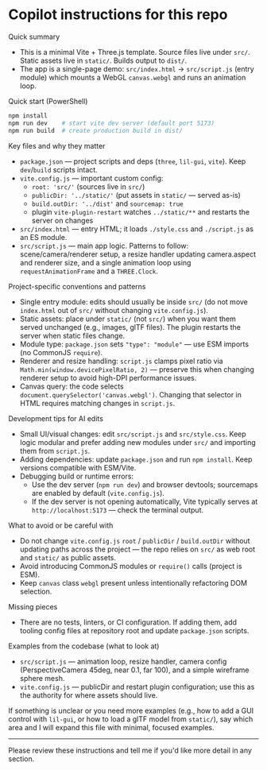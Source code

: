 <!--
Guidance for AI coding agents working on this repository.
Keep this concise (20-50 lines). Reference specific files and exact commands.
-->
# Copilot instructions for this repo

Quick summary
- This is a minimal Vite + Three.js template. Source files live under `src/`. Static assets live in `static/`. Builds output to `dist/`.
- The app is a single-page demo: `src/index.html` -> `src/script.js` (entry module) which mounts a WebGL `canvas.webgl` and runs an animation loop.

Quick start (PowerShell)
```powershell
npm install
npm run dev    # start vite dev server (default port 5173)
npm run build  # create production build in dist/
```

Key files and why they matter
- `package.json` — project scripts and deps (`three`, `lil-gui`, `vite`). Keep `dev`/`build` scripts intact.
- `vite.config.js` — important custom config:
  - `root: 'src/'` (sources live in `src/`)
  - `publicDir: '../static/'` (put assets in `static/` — served as-is)
  - `build.outDir: '../dist'` and `sourcemap: true`
  - plugin `vite-plugin-restart` watches `../static/**` and restarts the server on changes
- `src/index.html` — entry HTML; it loads `./style.css` and `./script.js` as an ES module.
- `src/script.js` — main app logic. Patterns to follow: scene/camera/renderer setup, a resize handler updating camera.aspect and renderer size, and a single animation loop using `requestAnimationFrame` and a `THREE.Clock`.

Project-specific conventions and patterns
- Single entry module: edits should usually be inside `src/` (do not move `index.html` out of `src/` without changing `vite.config.js`).
- Static assets: place under `static/` (not `src/`) when you want them served unchanged (e.g., images, glTF files). The plugin restarts the server when static files change.
- Module type: `package.json` sets `"type": "module"` — use ESM imports (no CommonJS `require`).
- Renderer and resize handling: `script.js` clamps pixel ratio via `Math.min(window.devicePixelRatio, 2)` — preserve this when changing renderer setup to avoid high-DPI performance issues.
- Canvas query: the code selects `document.querySelector('canvas.webgl')`. Changing that selector in HTML requires matching changes in `script.js`.

Development tips for AI edits
- Small UI/visual changes: edit `src/script.js` and `src/style.css`. Keep logic modular and prefer adding new modules under `src/` and importing them from `script.js`.
- Adding dependencies: update `package.json` and run `npm install`. Keep versions compatible with ESM/Vite.
- Debugging build or runtime errors:
  - Use the dev server (`npm run dev`) and browser devtools; sourcemaps are enabled by default (`vite.config.js`).
  - If the dev server is not opening automatically, Vite typically serves at `http://localhost:5173` — check the terminal output.

What to avoid or be careful with
- Do not change `vite.config.js` `root` / `publicDir` / `build.outDir` without updating paths across the project — the repo relies on `src/` as web root and `static/` as public assets.
- Avoid introducing CommonJS modules or `require()` calls (project is ESM).
- Keep `canvas` class `webgl` present unless intentionally refactoring DOM selection.

Missing pieces
- There are no tests, linters, or CI configuration. If adding them, add tooling config files at repository root and update `package.json` scripts.

Examples from the codebase (what to look at)
- `src/script.js` — animation loop, resize handler, camera config (PerspectiveCamera 45deg, near 0.1, far 100), and a simple wireframe sphere mesh.
- `vite.config.js` — publicDir and restart plugin configuration; use this as the authority for where assets should live.

If something is unclear or you need more examples (e.g., how to add a GUI control with `lil-gui`, or how to load a glTF model from `static/`), say which area and I will expand this file with minimal, focused examples.

---
Please review these instructions and tell me if you'd like more detail in any section.
